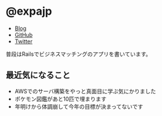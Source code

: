 # @expajp

* [Blog](http://expajp-tech.hatenablog.com/)
* [GitHub](https://github.com/expajp)
* [Twitter](https://twitter.com/expajp)

普段はRailsでビジネスマッチングのアプリを書いています。

## 最近気になること
* AWSでのサーバ構築をやっと真面目に学ぶ気にかりました
* ポケモン図鑑があと10匹で埋まります
* 年明けから体調崩して今年の目標が決まってないです
